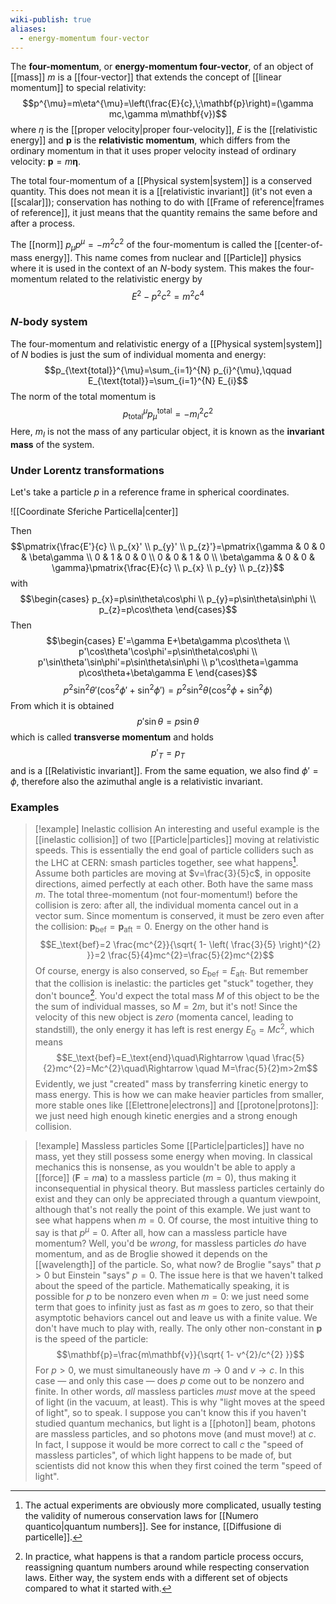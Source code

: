 ```yaml
---
wiki-publish: true
aliases:
  - energy-momentum four-vector
---
```

The **four-momentum**, or **energy-momentum four-vector**, of an object of [[mass]] $m$ is a [[four-vector]] that extends the concept of [[linear momentum]] to special relativity:
$$p^{\mu}=m\eta^{\mu}=\left(\frac{E}{c},\;\mathbf{p}\right)=(\gamma mc,\gamma m\mathbf{v})$$
where $\eta$ is the [[proper velocity|proper four-velocity]], $E$ is the [[relativistic energy]] and $\mathbf{p}$ is the **relativistic momentum**, which differs from the ordinary momentum in that it uses proper velocity instead of ordinary velocity: $\mathbf{p}=m\boldsymbol{\eta}$.

The total four-momentum of a [[Physical system|system]] is a conserved quantity. This does not mean it is a [[relativistic invariant]] (it's not even a [[scalar]]); conservation has nothing to do with [[Frame of reference|frames of reference]], it just means that the quantity remains the same before and after a process.

The [[norm]] $p_{\mu}p^{\mu}=-m^{2}c^{2}$ of the four-momentum is called the [[center-of-mass energy]]. This name comes from nuclear and [[Particle]] physics where it is used in the context of an $N$-body system. This makes the four-momentum related to the relativistic energy by
$$E^{2}-p^{2}c^{2}=m^{2}c^{4}$$
### $N$-body system
The four-momentum and relativistic energy of a [[Physical system|system]] of $N$ bodies is just the sum of individual momenta and energy:
$$p_{\text{total}}^{\mu}=\sum_{i=1}^{N} p_{i}^{\mu},\qquad E_{\text{total}}=\sum_{i=1}^{N} E_{i}$$
The norm of the total momentum is
$$p_{\text{total}}^{\mu}p_{\mu}^{\text{total}}=-m_{I}^{2}c^{2}$$
Here, $m_{I}$ is not the mass of any particular object, it is known as the **invariant mass** of the system.
### Under Lorentz transformations
Let's take a particle $p$ in a reference frame in spherical coordinates.

![[Coordinate Sferiche Particella|center]]

Then
$$\pmatrix{\frac{E'}{c} \\ p_{x}' \\ p_{y}' \\ p_{z}'}=\pmatrix{\gamma & 0 & 0 & \beta\gamma \\ 0 & 1 & 0 & 0 \\ 0 & 0 & 1 & 0 \\ \beta\gamma & 0 & 0 & \gamma}\pmatrix{\frac{E}{c} \\ p_{x} \\ p_{y} \\ p_{z}}$$
with
$$\begin{cases}
p_{x}=p\sin\theta\cos\phi \\
p_{y}=p\sin\theta\sin\phi \\
p_{z}=p\cos\theta
\end{cases}$$
Then
$$\begin{cases}
E'=\gamma E+\beta\gamma p\cos\theta \\
p'\cos\theta'\cos\phi'=p\sin\theta\cos\phi \\
p'\sin\theta'\sin\phi'=p\sin\theta\sin\phi \\
p'\cos\theta=\gamma p\cos\theta+\beta\gamma E
\end{cases}$$
$$p^{2}\sin^{2}\theta'(\cos^{2}\phi'+\sin^{2}\phi')=p^{2}\sin^{2}\theta(\cos^{2}\phi+\sin^{2}\phi)$$
From which it is obtained
$$p'\sin\theta=p\sin\theta$$
which is called **transverse momentum** and holds
$$p'_{T}=p_{T}$$
and is a [[Relativistic invariant]]. From the same equation, we also find $\phi'=\phi$, therefore also the azimuthal angle is a relativistic invariant.
### Examples
> [!example] Inelastic collision
> An interesting and useful example is the [[inelastic collision]] of two [[Particle|particles]] moving at relativistic speeds. This is essentially the end goal of particle colliders such as the LHC at CERN: smash particles together, see what happens[^1]. Assume both particles are moving at $v=\frac{3}{5}c$, in opposite directions, aimed perfectly at each other. Both have the same mass $m$. The total three-momentum (not four-momentum!) before the collision is zero: after all, the individual momenta cancel out in a vector sum. Since momentum is conserved, it must be zero even after the collision: $\mathbf{p}_{\text{bef}}=\mathbf{p}_{\text{aft}}=0$. Energy on the other hand is
> $$E_\text{bef}=2 \frac{mc^{2}}{\sqrt{ 1- \left( \frac{3}{5} \right)^{2} }}=2 \frac{5}{4}mc^{2}=\frac{5}{2}mc^{2}$$
> Of course, energy is also conserved, so $E_\text{bef}=E_\text{aft}$. But remember that the collision is inelastic: the particles get "stuck" together, they don't bounce[^2]. You'd expect the total mass $M$ of this object to be the the sum of individual masses, so $M=2m$, but it's not! Since the velocity of this new object is *zero* (momenta cancel, leading to standstill), the only energy it has left is rest energy $E_{0}=Mc^{2}$, which means
> $$E_\text{bef}=E_\text{end}\quad\Rightarrow \quad \frac{5}{2}mc^{2}=Mc^{2}\quad\Rightarrow \quad M=\frac{5}{2}m>2m$$
> Evidently, we just "created" mass by transferring kinetic energy to mass energy. This is how we can make heavier particles from smaller, more stable ones like [[Elettrone|electrons]] and [[protone|protons]]: we just need high enough kinetic energies and a strong enough collision.

> [!example] Massless particles
> Some [[Particle|particles]] have no mass, yet they still possess some energy when moving. In classical mechanics this is nonsense, as you wouldn't be able to apply a [[force]] ($\mathbf{F}=m\mathbf{a}$) to a massless particle ($m=0$), thus making it inconsequential in physical theory. But massless particles certainly do exist and they can only be appreciated through a quantum viewpoint, although that's not really the point of this example. We just want to see what happens when $m=0$. Of course, the most intuitive thing to say is that $p^{\mu}=0$. After all, how can a massless particle have momentum? Well, you'd be *wrong*, for massless particles *do* have momentum, and as de Broglie showed it depends on the [[wavelength]] of the particle. So, what now? de Broglie "says" that $p>0$ but Einstein "says" $p=0$. The issue here is that we haven't talked about the speed of the particle. Mathematically speaking, it is possible for $p$ to be nonzero even when $m=0$: we just need some term that goes to infinity just as fast as $m$ goes to zero, so that their asymptotic behaviors cancel out and leave us with a finite value. We don't have much to play with, really. The only other non-constant in $\mathbf{p}$ is the speed of the particle:
> $$\mathbf{p}=\frac{m\mathbf{v}}{\sqrt{ 1- v^{2}/c^{2} }}$$
> For $p>0$, we must simultaneously have $m\to0$ and $v\to c$. In this case — and only this case — does $p$ come out to be nonzero and finite. In other words, *all* massless particles *must* move at the speed of light (in the vacuum, at least). This is why "light moves at the speed of light", so to speak. I suppose you can't know this if you haven't studied quantum mechanics, but light is a [[photon]] beam, photons are massless particles, and so photons move (and must move!) at $c$. In fact, I suppose it would be more correct to call $c$ the "speed of massless particles", of which light happens to be made of, but scientists did not know this when they first coined the term "speed of light".

[^1]: The actual experiments are obviously more complicated, usually testing the validity of numerous conservation laws for [[Numero quantico|quantum numbers]]. See for instance, [[Diffusione di particelle]].

[^2]: In practice, what happens is that a random particle process occurs, reassigning quantum numbers around while respecting conservation laws. Either way, the system ends with a different set of objects compared to what it started with.
